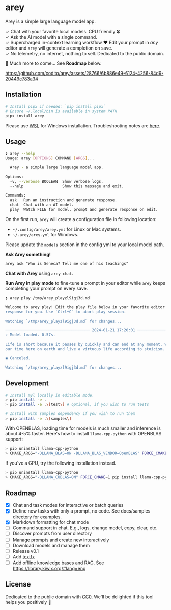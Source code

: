# arey

Arey is a simple large language model app.

✓ Chat with your favorite local models. CPU friendly 🍀  
✓ Ask the AI model with a single command.  
✓ Supercharged in-context learning workflow ❤️ Edit your prompt in _any_ editor
and `arey` will generate a completion on save.  
✓ No telemetry, no internet, nothing to sell. Dedicated to the public domain.

🚧 Much more to come... See **Roadmap** below.

https://github.com/codito/arey/assets/28766/6b886e49-6124-4256-84d9-20449c783a34

## Installation

```sh
# Install pipx if needed: `pip install pipx`
# Ensure ~/.local/bin is available in system PATH
pipx install arey
```

Please use [WSL][] for Windows installation. Troubleshooting notes are [here](docs/windows.md).

[WSL]: https://learn.microsoft.com/en-us/windows/wsl/install

## Usage

```sh
❯ arey --help
Usage: arey [OPTIONS] COMMAND [ARGS]...

  Arey - a simple large language model app.

Options:
  -v, --verbose BOOLEAN  Show verbose logs.
  --help                 Show this message and exit.

Commands:
  ask   Run an instruction and generate response.
  chat  Chat with an AI model.
  play  Watch FILE for model, prompt and generate response on edit.
```

On the first run, `arey` will create a configuration file in following location:

- `~/.config/arey/arey.yml` for Linux or Mac systems.
- `~/.arey/arey.yml` for Windows.

Please update the `models` section in the config yml to your local model path.

**Ask Arey something!**

`arey ask "Who is Seneca? Tell me one of his teachings"`

**Chat with Arey** using `arey chat`.

**Run Arey in play mode** to fine-tune a prompt in your editor while `arey` keeps
completing your prompt on every save.

```sh
❯ arey play /tmp/arey_playzl9igj3d.md

Welcome to arey play! Edit the play file below in your favorite editor and I'll generate a
response for you. Use `Ctrl+C` to abort play session.

Watching `/tmp/arey_playzl9igj3d.md` for changes...

───────────────────────────────────── 2024-01-21 17:20:01 ──────────────────────────────────────
✓ Model loaded. 0.57s.

Life is short because it passes by quickly and can end at any moment. We should make the most of
our time here on earth and live a virtuous life according to stoicism.

◼ Canceled.

Watching `/tmp/arey_playzl9igj3d.md` for changes...
```

## Development

```sh
# Install myl locally in editable mode.
> pip install -e .
> pip install -e .\[test\] # optional, if you wish to run tests

# Install with samples dependency if you wish to run them
> pip install -e .\[samples\]
```

With OPENBLAS, loading time for models is much smaller and inference is about
4-5% faster. Here's how to install `llama-cpp-python` with OPENBLAS support:

```sh
> pip uninstall llama-cpp-python
> CMAKE_ARGS="-DLLAMA_BLAS=ON -DLLAMA_BLAS_VENDOR=OpenBLAS" FORCE_CMAKE=1 pip install llama-cpp-python --force-reinstall --upgrade --verbose
```

If you've a GPU, try the following installation instead.

```sh
> pip uninstall llama-cpp-python
> CMAKE_ARGS="-DLLAMA_CUBLAS=ON" FORCE_CMAKE=1 pip install llama-cpp-python --force-reinstall --upgrade --verbose
```

## Roadmap

- [x] Chat and task modes for interactive or batch queries
- [x] Define new tasks with only a prompt, no code. See docs/samples directory
      for examples.
- [x] Markdown formatting for chat mode
- [ ] Command support in chat. E.g., logs, change model, copy, clear, etc.
- [ ] Discover prompts from user directory
- [ ] Manage prompts and create new interactively
- [ ] Download models and manage them
- [ ] Release v0.1
- [ ] Add [textfx](https://github.com/google/generative-ai-docs/tree/main/demos/palm/web/textfx)
- [ ] Add offline knowledge bases and RAG. See
      <https://library.kiwix.org/#lang=eng>

## License

Dedicated to the public domain with [CC0][].
We'll be delighted if this tool helps you positively 💖

[CC0]: https://creativecommons.org/publicdomain/zero/1.0/

